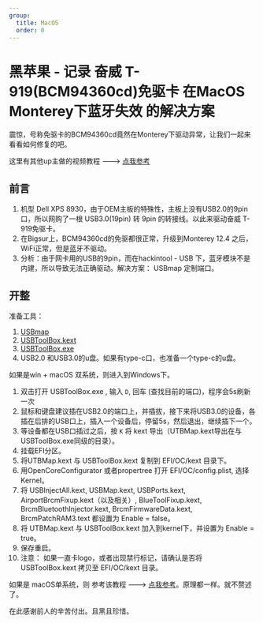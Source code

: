 ```yaml
---
group:
  title: MacOS
  order: 0
---
```


# 黑苹果 - 记录 奋威 T-919(BCM94360cd)免驱卡 在MacOS Monterey下蓝牙失效 的解决方案


震惊，号称免驱卡的BCM94360cd竟然在Monterey下驱动异常，让我们一起来看看如何修复的吧。
<!--more-->
这里有其他up主做的视频教程  ---> [点我参考](https://www.bilibili.com/video/BV1UU4y1J7RV)
## 前言
1. 机型 Dell XPS 8930，由于OEM主板的特殊性，主板上没有USB2.0的9pin口，所以网购了一根 USB3.0(19pin) 转 9pin 的转接线。以此来驱动奋威 T-919免驱卡。
2. 在Bigsur上，BCM94360cd的免驱都很正常，升级到Monterey 12.4 之后，WiFi正常，但是蓝牙不驱动。
3. 分析：由于网卡用的USB的9pin，而在hackintool - USB 下，蓝牙模块不是内建，所以导致无法正确驱动。解决方案： USBmap 定制端口。

## 开整
准备工具： 
1. [USBmap](https://github.com/corpnewt/USBMap)
2. [USBToolBox.kext](https://github.com/USBToolBox/kext/releases/download/1.1.1/USBToolBox-1.1.1-RELEASE.zip) 
3. [USBToolBox.exe](https://github.com/USBToolBox/tool/releases/download/0.1.1/Windows.exe)
4. USB2.0 和USB3.0的u盘。如果有type-c口，也准备一个type-c的u盘。

如果是win + macOS 双系统，则进入到Windows下。
1. 双击打开 USBToolBox.exe , 输入 `D`, 回车 (查找目前的端口)，程序会5s刷新一次
2. 鼠标和键盘建议插在USB2.0的端口上，并插拔，接下来将USB3.0的设备，各插在后排的USB口上，插入一个设备后，停留5s，然后退出，继续插下一个。
3. 等设备都在USB口插过之后，按 `K` 将 kext 导出（UTBMap.kext导出在与USBToolBox.exe同级的目录）。
4. 挂载EFI分区。
5. 将UTBMap.kext 与 USBToolBox.kext 复制到 EFI/OC/kext 目录下。
6. 用OpenCoreConfigurator 或者propertree 打开 EFI/OC/config.plist, 选择Kernel。
7. 将 USBInjectAll.kext, USBMap.kext, USBPorts.kext, AirportBrcmFixup.kext（以及相关）, BlueToolFixup.kext, BrcmBluetoothInjector.kext, BrcmFirmwareData.kext, BrcmPatchRAM3.text 都设置为 Enable = false。
8. 将 UTBMap.kext 与 USBToolBox.kext 加入到kernel下，并设置为 Enable = true。
9. 保存重启。
10. 注意： 如果一直卡logo，或者出现禁行标记，请确认是否将USBToolBox.kext 拷贝至 EFI/OC/kext 目录。

如果是 macOS单系统，则 参考该教程 ---> [点我参考](https://www.imacpc.net/archives/4104)。原理都一样。就不赘述了。

在此感谢前人的辛苦付出。且黑且珍惜。